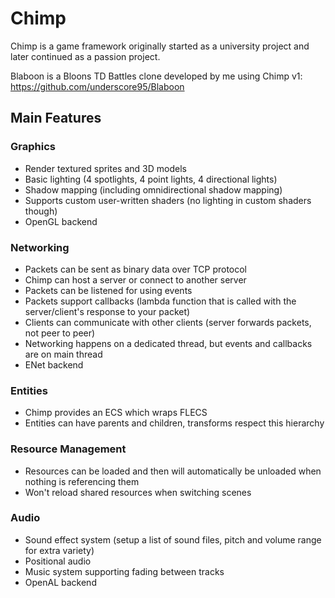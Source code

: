 # Chimp

Chimp is a game framework originally started as a university project and later continued as a passion project.

Blaboon is a Bloons TD Battles clone developed by me using Chimp v1: https://github.com/underscore95/Blaboon

## Main Features
### Graphics
- Render textured sprites and 3D models
- Basic lighting (4 spotlights, 4 point lights, 4 directional lights)
- Shadow mapping (including omnidirectional shadow mapping)
- Supports custom user-written shaders (no lighting in custom shaders though)
- OpenGL backend

### Networking
- Packets can be sent as binary data over TCP protocol
- Chimp can host a server or connect to another server
- Packets can be listened for using events
- Packets support callbacks (lambda function that is called with the server/client's response to your packet)
- Clients can communicate with other clients (server forwards packets, not peer to peer)
- Networking happens on a dedicated thread, but events and callbacks are on main thread
- ENet backend

### Entities
- Chimp provides an ECS which wraps FLECS
- Entities can have parents and children, transforms respect this hierarchy

### Resource Management
- Resources can be loaded and then will automatically be unloaded when nothing is referencing them
- Won't reload shared resources when switching scenes
  
### Audio
- Sound effect system (setup a list of sound files, pitch and volume range for extra variety)
- Positional audio
- Music system supporting fading between tracks
- OpenAL backend
